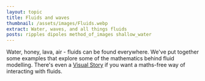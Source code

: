 ```yaml
---
layout: topic
title: Fluids and waves
thumbnail: /assets/images/Fluids.webp
extract: Water, waves, and all things fluids
posts: ripples dipoles method_of_images shallow_water
---
```


Water, honey, lava, air - fluids can be found everywhere. We've put together some examples that explore some of the mathematics behind fluid modelling. There's even a [Visual Story](/visual-stories/ripples) if you want a maths-free way of interacting with fluids.

